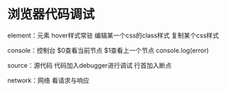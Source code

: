 
# 浏览器代码调试

  element：元素
    hover样式常驻
    编辑某一个css的class样式
    复制某个css样式

  console：控制台
    $0查看当前节点
    $1查看上一个节点
    console.log(error)

  source：源代码
    代码加入debugger进行调试
    行首加入断点

  network：网络
    看请求与响应






